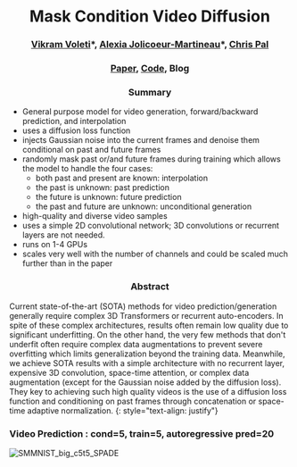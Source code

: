 <h1 align="center"> Mask Condition Video Diffusion</h1>

<h3 align="center"> <a href="https://voletiv.github.io" target="_blank">Vikram Voleti</a>*, <a href="https://ajolicoeur.wordpress.com/about/" target="_blank">Alexia Jolicoeur-Martineau</a>*, <a href="https://sites.google.com/view/christopher-pal" target="_blank">Chris Pal</a></h3>

### <div align="center"> [Paper](xxxxxxxx), [Code](https://github.com/voletiv/ncsnv2-gff), Blog </div>

### <div align="center"> Summary </div>

* General purpose model for video generation, forward/backward prediction, and interpolation
* uses a diffusion loss function
* injects Gaussian noise into the current frames and denoise them conditional on past and future frames
* randomly mask past or/and future frames during training which allows the model to handle the four cases:
  * both past and present are known: interpolation
  * the past is unknown: past prediction
  * the future is unknown: future prediction
  * the past and future are unknown: unconditional generation
* high-quality and diverse video samples
* uses a simple 2D convolutional network; 3D convolutions or recurrent layers are not needed.
* runs on 1-4 GPUs
* scales very well with the number of channels and could be scaled much further than in the paper

### <div align="center"> Abstract </div>

Current state-of-the-art (SOTA) methods for video prediction/generation generally require complex 3D Transformers or recurrent auto-encoders. In spite of these complex architectures, results often remain low quality due to significant underfitting. On the other hand, the very few methods that don't underfit often require complex data augmentations to prevent severe overfitting which limits generalization beyond the training data. Meanwhile, we achieve SOTA results with a simple architecture with no recurrent layer, expensive 3D convolution, space-time attention, or complex data augmentation (except for the Gaussian noise added by the diffusion loss). They key to achieving such high quality videos is the use of a diffusion loss function and conditioning on past frames through concatenation or space-time adaptive normalization.
{: style="text-align: justify"}


### Video Prediction : cond=5, train=5, autoregressive pred=20

![SMMNIST_big_c5t5_SPADE](./SMMNIST_big_c5t5_SPADE_videos_300000.gif "SMMNIST c5t5")
